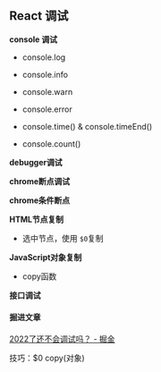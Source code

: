 ## React 调试

**console 调试**

- console.log

- console.info

- console.warn

- console.error

- console.time() & console.timeEnd()

- console.count()

**debugger调试**

**chrome断点调试**

**chrome条件断点**

**HTML节点复制**

- 选中节点，使用 `$0`复制

**JavaScript对象复制**

- copy函数

**接口调试**

#### 掘进文章

[2022了还不会调试吗？ - 掘金](https://juejin.cn/post/7124104703884918798)





技巧：$0       copy(对象)

